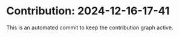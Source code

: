 # Contribution: 2024-12-16-17-41
This is an automated commit to keep the contribution graph active.

